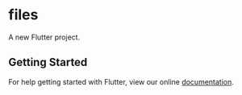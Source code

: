 # files

A new Flutter project.

## Getting Started

For help getting started with Flutter, view our online
[documentation](https://flutter.io/).

